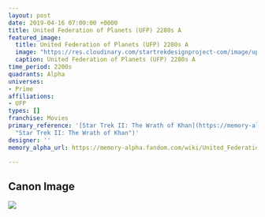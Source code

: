 ```yaml
---
layout: post
date: 2019-04-16 07:00:00 +0000
title: United Federation of Planets (UFP) 2280s A
featured_image:
  title: United Federation of Planets (UFP) 2280s A
  image: "https://res.cloudinary.com/startrekdesignproject-com/image/upload/v1555446998/UFP2280sA.png"
  caption: United Federation of Planets (UFP) 2280s A
time_period: 2200s
quadrants: Alpha
universes:
- Prime
affiliations:
- UFP
types: []
franchise: Movies
primary_reference: '[Star Trek II: The Wrath of Khan](https://memory-alpha.fandom.com/wiki/Star_Trek_II:_The_Wrath_of_Khan
  "Star Trek II: The Wrath of Khan")'
designer: ''
memory_alpha_url: https://memory-alpha.fandom.com/wiki/United_Federation_of_Planets

---
```

## Canon Image

![](https://res.cloudinary.com/startrekdesignproject-com/image/upload/v1555446998/UFP2280sA1.jpg)